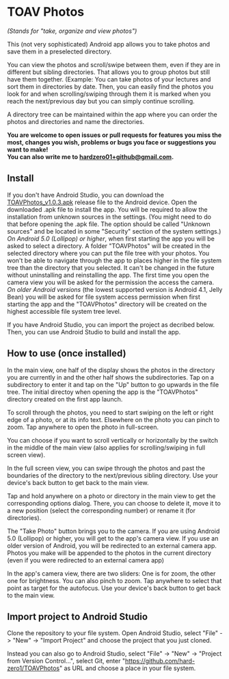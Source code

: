# TOAV Photos
*(Stands for "take, organize and view photos")*

This (not very sophisticated) Android app allows you to take photos and save them in a preselected directory.

You can view the photos and scroll/swipe between them, even if they are in different but sibling directories. That allows you to group photos but still have them together. (Example: You can take photos of your lectures and sort them in directories by date. Then, you can easily find the photos you look for and when scrolling/swiping through them it is marked when you reach the next/previous day but you can simply continue scrolling.

A directory tree can be maintained within the app where you can order the photos and directories and name the directories.

**You are welcome to open issues or pull requests for features you miss the most, changes you wish, problems or bugs you face or suggestions you want to make!  
You can also write me to hardzero01+github@gmail.com.**

## Install

If you don't have Android Studio, you can download the [TOAVPhotos_v1.0.3.apk](https://github.com/hard-zero1/TOAVPhotos/releases/download/v1.0.3/TOAVPhotos_v1.0.3.apk) release file to the Android device. Open the downloaded .apk file to install the app. You will be required to allow the installation from unknown sources in the settings. (You might need to do that before opening the .apk file. The option should be called "Unknown sources" and be located in some "Security" section of the system settings.)  
*On Android 5.0 (Lollipop) or higher*, when first starting the app you will be asked to select a directory. A folder "TOAVPhotos" will be created in the selected directory where you can put the file tree with your photos. You won't be able to navigate through the app to places higher in the file system tree than the directory that you selected. It can't be changed in the future without uninstalling and reinstalling the app. The first time you open the camera view you will be asked for the permission the access the camera.  
*On older Android versions* (the lowest supported version is Android 4.1, Jelly Bean) you will be asked for file system access permission when first starting the app and the "TOAVPhotos" directory will be created on the highest accessible file system tree level.  

If you have Android Studio, you can import the project as decribed below. Then, you can use Android Studio to build and install the app.

## How to use (once installed)
In the main view, one half of the display shows the photos in the directory you are currently in and the other half shows the subdirectories. Tap on a subdirectory to enter it and tap on the "Up" button to go upwards in the file tree. The initial directoy when opening the app is the "TOAVPhotos" directory created on the first app launch.

To scroll through the photos, you need to start swiping on the left or right edge of a photo, or at its info text. Elsewhere on the photo you can pinch to zoom. Tap anywhere to open the photo in full-screen.

You can choose if you want to scroll vertically or horizontally by the switch in the middle of the main view (also applies for scrolling/swiping in full screen view).

In the full screen view, you can swipe through the photos and past the boundaries of the directory to the next/previous sibling directory. Use your device's back button to get back to the main view.

Tap and hold anywhere on a photo or directory in the main view to get the corresponding options dialog. There, you can choose to delete it, move it to a new position (select the corresponding number) or rename it (for directories).

The "Take Photo" button brings you to the camera. If you are using Android 5.0 (Lollipop) or higher, you will get to the app's camera view. If you use an older version of Android, you will be redirected to an external camera app.
Photos you make will be appended to the photos in the current directory (even if you were redirected to an external camera app)

In the app's camera view, there are two sliders: One is for zoom, the other one for brightness. You can also pinch to zoom. Tap anywhere to select that point as target for the autofocus. Use your device's back button to get back to the main view.


## Import project to Android Studio
Clone the repository to your file system. Open Android Studio, select "File" -> "New" -> "Import Project" and choose the project that you just cloned.

Instead you can also go to Android Studio, select "File" -> "New" -> "Project from Version Control...", select Git, enter "https://github.com/hard-zero1/TOAVPhotos" as URL and choose a place in your file system.

